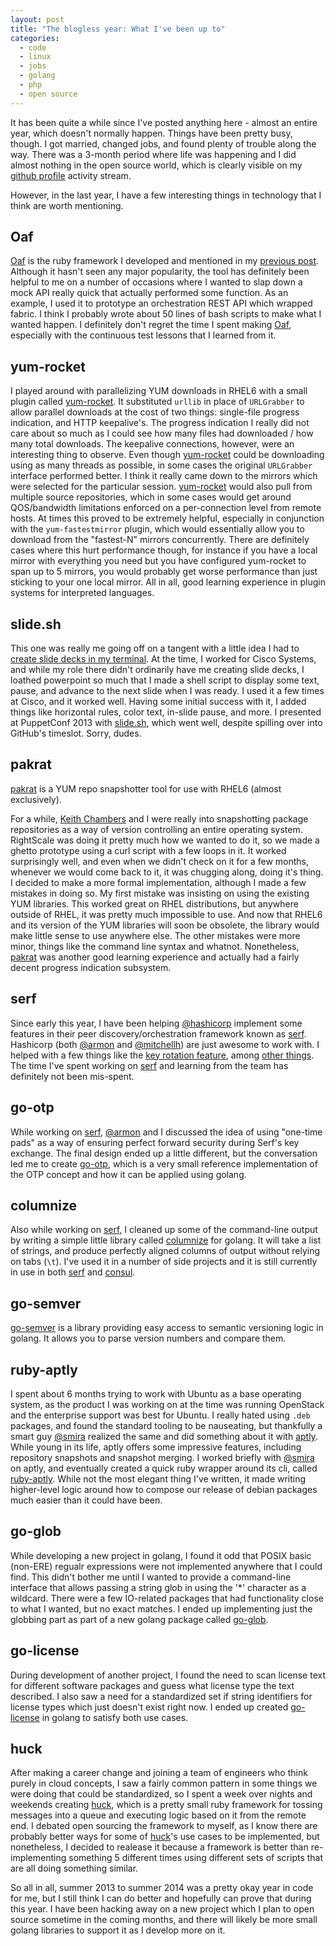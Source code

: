 ```yaml
---
layout: post
title: "The blogless year: What I've been up to"
categories:
  - code
  - linux
  - jobs
  - golang
  - php
  - open source
---
```


It has been quite a while since I've posted anything here - almost an entire
year, which doesn't normally happen. Things have been pretty busy, though. I got
married, changed jobs, and found plenty of trouble along the way. There was a
3-month period where life was happening and I did almost nothing in the open
source world, which is clearly visible on my
[github profile](https://github.com/ryanuber) activity stream.

However, in the last year, I have a few interesting things in technology that I
think are worth mentioning.

## Oaf

[Oaf](https://github.com/ryanuber/oaf) is the ruby framework I developed and
mentioned in my [previous post](/09-08-2013/measuring-code-quality.html).
Although it hasn't seen any major popularity, the tool has definitely been
helpful to me on a number of occasions where I wanted to slap down a mock API
really quick that actually performed some function. As an example, I used it to
prototype an orchestration REST API which wrapped fabric. I think I probably
wrote about 50 lines of bash scripts to make what I wanted happen. I definitely
don't regret the time I spent making [Oaf](https://github.com/ryanuber/oaf),
especially with the continuous test lessons that I learned from it.

## yum-rocket

I played around with parallelizing YUM downloads in RHEL6 with a small plugin
called [yum-rocket](https://github.com/ryanuber/yum-rocket). It substituted
`urllib` in place of `URLGrabber` to allow parallel downloads at the cost of two
things: single-file progress indication, and HTTP keepalive's. The progress
indication I really did not care about so much as I could see how many files had
downloaded / how many total downloads. The keepalive connections, however, were
an interesting thing to observe. Even though
[yum-rocket](https://github.com/ryanuber/yum-rocket) could be downloading using
as many threads as possible, in some cases the original `URLGrabber` interface
performed better. I think it really came down to the mirrors which were selected
for the particular session. [yum-rocket](https://github.com/ryanuber/yum-rocket)
would also pull from multiple source repositories, which in some cases would get
around QOS/bandwidth limitations enforced on a per-connection level from remote
hosts. At times this proved to be extremely helpful, especially in conjunction
with the `yum-fastestmirror` plugin, which would essentially allow you to
download from the "fastest-N" mirrors concurrently. There are definitely cases
where this hurt performance though, for instance if you have a local mirror with
everything you need but you have configured yum-rocket to span up to 5 mirrors,
you would probably get worse performance than just sticking to your one local
mirror. All in all, good learning experience in plugin systems for interpreted
languages.

## slide.sh

This one was really me going off on a tangent with a little idea I had to
[create slide decks in my terminal](https://github.com/ryanuber/slide.sh). At
the time, I worked for Cisco Systems, and while my role there didn't ordinarily
have me creating slide decks, I loathed powerpoint so much that I made a shell
script to display some text, pause, and advance to the next slide when I was
ready. I used it a few times at Cisco, and it worked well. Having some initial
success with it, I added things like horizontal rules, color text, in-slide
pause, and more. I presented at PuppetConf 2013 with
[slide.sh](https://github.com/ryanuber/slide.sh), which went well, despite
spilling over into GitHub's timeslot. Sorry, dudes.

## pakrat

[pakrat](https://github.com/ryanuber/pakrat) is a YUM repo snapshotter tool for
use with RHEL6 (almost exclusively).

For a while, [Keith Chambers](https://github.com/keithchambers) and I were
really into snapshotting package repositories as a way of version controlling an
entire operating system. RightScale was doing it pretty much how we wanted to do
it, so we made a ghetto prototype using a curl script with a few loops in it. It
worked surprisingly well, and even when we didn't check on it for a few months,
whenever we would come back to it, it was chugging along, doing it's thing. I
decided to make a more formal implementation, although I made a few mistakes in
doing so. My first mistake was insisting on using the existing YUM libraries.
This worked great on RHEL distributions, but anywhere outside of RHEL, it was
pretty much impossible to use. And now that RHEL6 and its version of the YUM
libraries will soon be obsolete, the library would make little sense to use
anywhere else. The other mistakes were more minor, things like the command line
syntax and whatnot. Nonetheless, [pakrat](https://github.com/ryanuber/pakrat)
was another good learning experience and actually had a fairly decent progress
indication subsystem.

## serf

Since early this year, I have been helping
[@hashicorp](https://github.com/hashicorp) implement some features in their
peer discovery/orchestration framework known as
[serf](https://github.com/hashicorp/serf). Hashicorp (both
[@armon](https://github.com/armon) and
[@mitchellh](https://github.com/mitchellh)) are just awesome to work with. I
helped with a few things like the [key rotation
feature](https://github.com/hashicorp/serf/pull/199), among [other
things](https://github.com/hashicorp/serf/pulls/ryanuber?direction=desc&page=1&sort=created&state=closed).
The time I've spent working on [serf](https://github.com/hashicorp/serf) and
learning from the team has definitely not been mis-spent.

## go-otp

While working on [serf](https://github.com/hashicorp/serf),
[@armon](https://github.com/armon) and I discussed the idea of using "one-time
pads" as a way of ensuring perfect forward security during Serf's key exchange.
The final design ended up a little different, but the conversation led me to
create [go-otp](https://github.com/ryanuber/go-otp), which is a very small
reference implementation of the OTP concept and how it can be applied using
golang.

## columnize

Also while working on [serf](https://github.com/hashicorp/serf), I cleaned up
some of the command-line output by writing a simple little library called
[columnize](https://github.com/ryanuber/columnize) for golang. It will take a
list of strings, and produce perfectly aligned columns of output without relying
on tabs (`\t`). I've used it in a number of side projects and it is still
currently in use in both [serf](https://github.com/hashicorp/serf) and
[consul](https://github.com/hashicorp/consul).

## go-semver

[go-semver](https://github.com/ryanuber/go-semver) is a library providing easy
access to semantic versioning logic in golang. It allows you to parse version
numbers and compare them.

## ruby-aptly

I spent about 6 months trying to work with Ubuntu as a base operating system, as
the product I was working on at the time was running OpenStack and the
enterprise support was best for Ubuntu. I really hated using `.deb` packages,
and found the standard tooling to be nauseating, but thankfully a smart guy
[@smira](https://github.com/smira) realized the same and did something about it
with [aptly](https://github.com/smira/aptly). While young in its life, aptly
offers some impressive features, including repository snapshots and snapshot
merging. I worked briefly with [@smira](https://github.com/smira) on aptly, and
eventually created a quick ruby wrapper around its cli, called
[ruby-aptly](https://github.com/ryanuber/ruby-aptly). While not the most elegant
thing I've written, it made writing higher-level logic around how to compose our
release of debian packages much easier than it could have been.

## go-glob

While developing a new project in golang, I found it odd that POSIX basic
(non-ERE) regualr expressions were not implemented anywhere that I could find.
This didn't bother me until I wanted to provide a command-line interface that
allows passing a string glob in using the '*' character as a wildcard. There
were a few IO-related packages that had functionality close to what I wanted,
but no exact matches. I ended up implementing just the globbing part as part of
a new golang package called [go-glob](https://github.com/ryanuber/go-glob).

## go-license

During development of another project, I found the need to scan license text for
different software packages and guess what license type the text described. I
also saw a need for a standardized set if string identifiers for license types
which just doesn't exist right now. I ended up created
[go-license](https://github.com/ryanuber/go-license) in golang to satisfy both
use cases.

## huck

After making a career change and joining a team of engineers who think purely in
cloud concepts, I saw a fairly common pattern in some things we were doing that
could be standardized, so I spent a week over nights and weekends creating
[huck](http://huck.io), which is a pretty small ruby framework for tossing
messages into a queue and executing logic based on it from the remote end. I
debated open sourcing the framework to myself, as I know there are probably
better ways for some of [huck](http://huck.io)'s use cases to be implemented,
but nonetheless, I decided to realease it because a framework is better than
re-implementing something 5 different times using different sets of scripts that
are all doing something similar.

So all in all, summer 2013 to summer 2014 was a pretty okay year in code for me,
but I still think I can do better and hopefully can prove that during this year.
I have been hacking away on a new project which I plan to open source sometime
in the coming months, and there will likely be more small golang libraries to
support it as I develop more on it.
